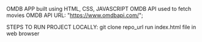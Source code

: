 OMDB APP built using HTML, CSS, JAVASCRIPT
OMDB API used to fetch movies 
OMDB API URL: "https://www.omdbapi.com/";

STEPS TO RUN PROJECT LOCALLY:
git clone repo_url
run index.html file in web browser